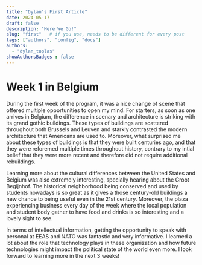 ```yaml
---
title: "Dylan's First Article"
date: 2024-05-17
draft: false
description: "Here We Go!"
slug: "first"   # if you use, needs to be different for every post
tags: ["authors", "config", "docs"]
authors:
  - "dylan_toplas"
showAuthorsBadges : false
---
```


# Week 1 in Belgium

During the first week of the program, it was a nice change of scene that offered multiple opportunities to open my mind. For starters, as soon as one arrives in Belgium, the difference in scenary and architecture is striking with its grand gothic buildings. These types of buildings are scattered throughout both Brussels and Leuven and starkly contrasted the modern architecture that Americans are used to. Moreover, what surprised me about these types of buildings is that they were built centuries ago, and that they were reforemed multiple times throughout history, contrary to my intial belief that they were more recent and therefore did not require additional rebuildings. 

Learning more about the cultural differences between the United States and Belgium was also extremely interesting, specially hearing about the Groot Begijnhof. The historical neighborhood being conserved and used by students nowadays is so great as it gives a those century-old buildings a new chance to being useful even in the 21st century. Moreover, the plaza experiencing business every day of the week where the local population and student body gather to have food and drinks is so interesting and a lovely sight to see. 

In terms of intellectual information, getting the opportunity to speak with personal at EEAS and NATO was fantastic and very informative. I learned a lot about the role that technology plays in these organization and how future technologies might impact the political state of the world even more. I look forward to learning more in the next 3 weeks!